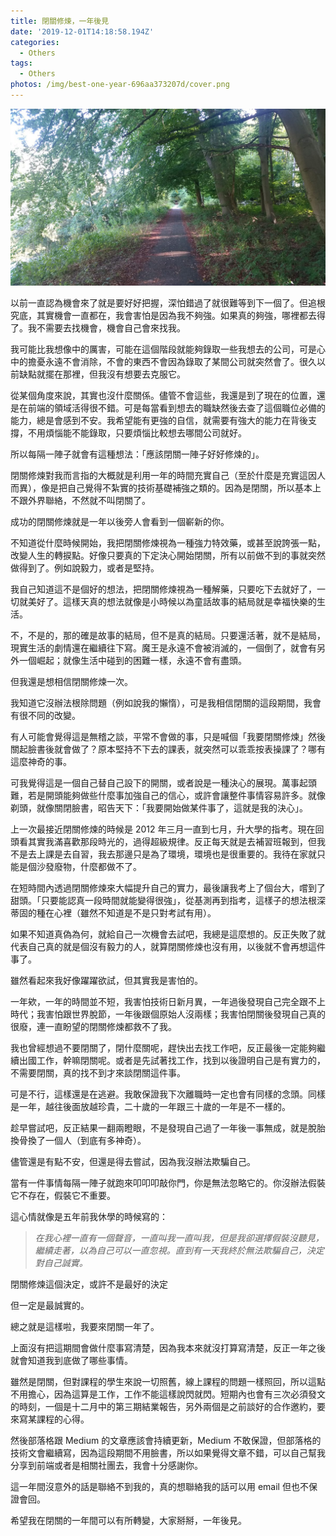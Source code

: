 ```yaml
---
title: 閉關修煉，一年後見
date: '2019-12-01T14:18:58.194Z'
categories:
  - Others
tags:
  - Others
photos: /img/best-one-year-696aa373207d/cover.png
---
```


![](/img/best-one-year-696aa373207d/1__1BeqQknJ__akw8iEBcaqWig.jpeg)

以前一直認為機會來了就是要好好把握，深怕錯過了就很難等到下一個了。但追根究底，其實機會一直都在，我會害怕是因為我不夠強。如果真的夠強，哪裡都去得了。我不需要去找機會，機會自己會來找我。

我可能比我想像中的厲害，可能在這個階段就能夠錄取一些我想去的公司，可是心中的擔憂永遠不會消除，不會的東西不會因為錄取了某間公司就突然會了。很久以前缺點就擺在那裡，但我沒有想要去克服它。

從某個角度來說，其實也沒什麼關係。儘管不會這些，我還是到了現在的位置，還是在前端的領域活得很不錯。可是每當看到想去的職缺然後去查了這個職位必備的能力，總是會感到不安。我希望能有更強的自信，就需要有強大的能力在背後支撐，不用煩惱能不能錄取，只要煩惱比較想去哪間公司就好。

所以每隔一陣子就會有這種想法：「應該閉關一陣子好好修煉的」。

閉關修煉對我而言指的大概就是利用一年的時間充實自己（至於什麼是充實這因人而異），像是把自己覺得不紮實的技術基礎補強之類的。因為是閉關，所以基本上不跟外界聯絡，不然就不叫閉關了。

成功的閉關修煉就是一年以後旁人會看到一個嶄新的你。

不知道從什麼時候開始，我把閉關修煉視為一種強力特效藥，或甚至說誇張一點，改變人生的轉捩點。好像只要真的下定決心開始閉關，所有以前做不到的事就突然做得到了。例如說毅力，或者是堅持。

我自己知道這不是個好的想法，把閉關修煉視為一種解藥，只要吃下去就好了，一切就美好了。這樣天真的想法就像是小時候以為童話故事的結局就是幸福快樂的生活。

不，不是的，那的確是故事的結局，但不是真的結局。只要還活著，就不是結局，現實生活的劇情還在繼續往下寫。魔王是永遠不會被消滅的，一個倒了，就會有另外一個崛起；就像生活中碰到的困難一樣，永遠不會有盡頭。

但我還是想相信閉關修煉一次。

我知道它沒辦法根除問題（例如說我的懶惰），可是我相信閉關的這段期間，我會有很不同的改變。

有人可能會覺得這是無稽之談，平常不會做的事，只是喊個「我要閉關修煉」然後關起臉書後就會做了？原本堅持不下去的課表，就突然可以乖乖按表操課了？哪有這麼神奇的事。

可我覺得這是一個自己替自己設下的開關，或者說是一種決心的展現。萬事起頭難，若是開頭能夠做些什麼事加強自己的信心，或許會讓整件事情容易許多。就像剃頭，就像關閉臉書，昭告天下：「我要開始做某件事了，這就是我的決心」。

上一次最接近閉關修煉的時候是 2012 年三月一直到七月，升大學的指考。現在回頭看其實我滿喜歡那段時光的，過得超級規律。反正每天就是去補習班報到，但我不是去上課是去自習，我去那邊只是為了環境，環境也是很重要的。我待在家就只能是個沙發廢物，什麼都做不了。

在短時間內透過閉關修煉來大幅提升自己的實力，最後讓我考上了個台大，嚐到了甜頭。「只要能認真一段時間就能變得很強」，從基測再到指考，這樣子的想法根深蒂固的種在心裡（雖然不知道是不是只對考試有用）。

如果不知道真偽為何，就給自己一次機會去試吧，我總是這麼想的。反正失敗了就代表自己真的就是個沒有毅力的人，就算閉關修煉也沒有用，以後就不會再想這件事了。

雖然看起來我好像躍躍欲試，但其實我是害怕的。

一年欸，一年的時間並不短，我害怕技術日新月異，一年過後發現自己完全跟不上時代；我害怕跟世界脫節，一年後跟個原始人沒兩樣；我害怕閉關後發現自己真的很廢，連一直盼望的閉關修煉都救不了我。

我也曾經想過不要閉關了，閉什麼關呢，趕快出去找工作吧，反正最後一定能夠繼續出國工作，幹嘛閉關呢。或者是先試著找工作，找到以後證明自己是有實力的，不需要閉關，真的找不到才來談閉關這件事。

可是不行，這樣還是在逃避。我敢保證我下次離職時一定也會有同樣的念頭。同樣是一年，越往後面放越珍貴，二十歲的一年跟三十歲的一年是不一樣的。

趁早嘗試吧，反正結果一翻兩瞪眼，不是發現自己過了一年後一事無成，就是脫胎換骨換了一個人（到底有多神奇）。

儘管還是有點不安，但還是得去嘗試，因為我沒辦法欺騙自己。

當有一件事情每隔一陣子就跑來叩叩叩敲你門，你是無法忽略它的。你沒辦法假裝它不存在，假裝它不重要。

這心情就像是五年前我休學的時候寫的：

> _在我心裡一直有一個聲音，一直叫我一直叫我，但是我卻選擇假裝沒聽見，繼續走著，以為自己可以一直忽視。直到有一天我終於無法欺騙自己，決定對自己誠實。_

閉關修煉這個決定，或許不是最好的決定

但一定是最誠實的。

總之就是這樣啦，我要來閉關一年了。

上面沒有把這期間會做什麼事寫清楚，因為我本來就沒打算寫清楚，反正一年之後就會知道我到底做了哪些事情。

雖然是閉關，但對課程的學生來說一切照舊，線上課程的問題一樣照回，所以這點不用擔心，因為這算是工作，工作不能這樣說閃就閃。短期內也會有三次必須發文的時刻，一個是十二月中的第三期結業報告，另外兩個是之前談好的合作邀約，要來寫某課程的心得。

然後部落格跟 Medium 的文章應該會持續更新，Medium 不敢保證，但部落格的技術文會繼續寫，因為這段期間不用臉書，所以如果覺得文章不錯，可以自己幫我分享到前端或者是相關社團去，我會十分感謝你。

這一年間沒意外的話是聯絡不到我的，真的想聯絡我的話可以用 email 但也不保證會回。

希望我在閉關的一年間可以有所轉變，大家掰掰，一年後見。